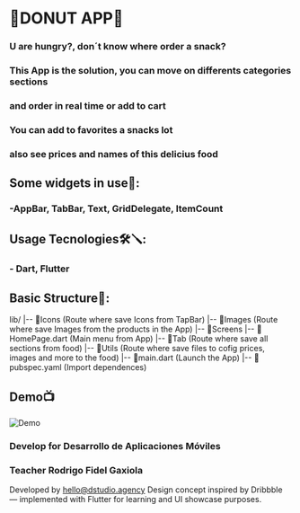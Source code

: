 # 🍩**DONUT APP**🍩
### U are hungry?, don´t know where order a snack?
### This App is the solution, you can move on differents categories sections
### and order in real time or add to cart
### You can add to favorites a snacks lot 
### also see prices and names of this delicius food

## Some widgets in use🎇:
### -AppBar, TabBar, Text, GridDelegate, ItemCount

## Usage Tecnologies🛠️🪛:
### - Dart, Flutter

## Basic Structure📁:
lib/
 |-- 📁Icons (Route where save Icons from TapBar) 
 |-- 📁Images (Route where save Images from the products in the App)
 |-- 📁Screens
       |-- 📄HomePage.dart (Main menu from App)
 |-- 📁Tab (Route where save all sections from food)
 |-- 📁Utils (Route where save files to cofig prices, images and more to the food)
 |-- 📄main.dart (Launch the App)
 |-- 📄pubspec.yaml (Import dependences)

## Demo📺
![Demo](https://drive.google.com/file/d/1__kO5fVcgrkwOyQfamZ-J-1W-fXwW097/view?usp=sharing)

### Develop for Desarrollo de Aplicaciones Móviles
### Teacher Rodrigo Fidel Gaxiola

Developed by hello@dstudio.agency
Design concept inspired by Dribbble — implemented with Flutter for learning and UI showcase purposes.



